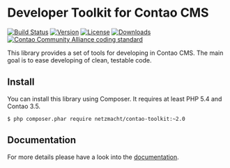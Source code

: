 Developer Toolkit for Contao CMS
================================

[![Build Status](http://img.shields.io/travis/netzmacht/contao-toolkit/develop.svg?style=flat-square)](https://travis-ci.org/netzmacht/contao-toolkit)
[![Version](http://img.shields.io/packagist/v/netzmacht/contao-toolkit.svg?style=flat-square)](http://packagist.org/packages/netzmacht/contao-toolkit)
[![License](http://img.shields.io/packagist/l/netzmacht/contao-toolkit.svg?style=flat-square)](http://packagist.org/packages/netzmacht/contao-toolkit)
[![Downloads](http://img.shields.io/packagist/dt/netzmacht/contao-toolkit.svg?style=flat-square)](http://packagist.org/packages/netzmacht/contao-toolkit)
[![Contao Community Alliance coding standard](http://img.shields.io/badge/cca-coding_standard-red.svg?style=flat-square)](https://github.com/contao-community-alliance/coding-standard)


This library provides a set of tools for developing in Contao CMS. The main goal is to ease developing of clean, testable
 code.

Install
-------

You can install this library using Composer. It requires at least PHP 5.4 and Contao 3.5.

```
$ php composer.phar require netzmacht/contao-toolkit:~2.0
```

Documentation
-------------

For more details please have a look into the [documentation][1].

[1]: http://contao-developer-toolkit.readthedocs.io
